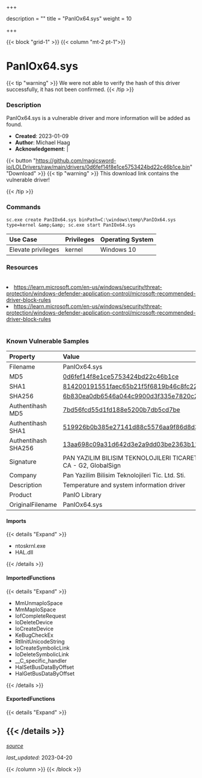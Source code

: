 +++

description = ""
title = "PanIOx64.sys"
weight = 10

+++


{{< block "grid-1" >}}
{{< column "mt-2 pt-1">}}


# PanIOx64.sys 


{{< tip "warning" >}}
We were not able to verify the hash of this driver successfully, it has not been confirmed.
{{< /tip >}}


### Description

PanIOx64.sys is a vulnerable driver and more information will be added as found.

- **Created**: 2023-01-09
- **Author**: Michael Haag
- **Acknowledgement**:  | [](https://twitter.com/)

{{< button "https://github.com/magicsword-io/LOLDrivers/raw/main/drivers/0d6fef14f8e1ce5753424bd22c46b1ce.bin" "Download" >}}
{{< tip "warning" >}}
This download link contains the vulnerable driver!

{{< /tip >}}

### Commands

```
sc.exe create PanIOx64.sys binPath=C:\windows\temp\PanIOx64.sys type=kernel &amp;&amp; sc.exe start PanIOx64.sys
```

| Use Case | Privileges | Operating System | 
|:---- | ---- | ---- |
| Elevate privileges | kernel | Windows 10 |

### Resources
<br>
<li><a href=" https://learn.microsoft.com/en-us/windows/security/threat-protection/windows-defender-application-control/microsoft-recommended-driver-block-rules"> https://learn.microsoft.com/en-us/windows/security/threat-protection/windows-defender-application-control/microsoft-recommended-driver-block-rules</a></li>
<li><a href="https://learn.microsoft.com/en-us/windows/security/threat-protection/windows-defender-application-control/microsoft-recommended-driver-block-rules">https://learn.microsoft.com/en-us/windows/security/threat-protection/windows-defender-application-control/microsoft-recommended-driver-block-rules</a></li>
<br>

### Known Vulnerable Samples

| Property           | Value |
|:-------------------|:------|
| Filename           | PanIOx64.sys |
| MD5                | [0d6fef14f8e1ce5753424bd22c46b1ce](https://www.virustotal.com/gui/file/0d6fef14f8e1ce5753424bd22c46b1ce) |
| SHA1               | [814200191551faec65b21f5f6819b46c8fc227a3](https://www.virustotal.com/gui/file/814200191551faec65b21f5f6819b46c8fc227a3) |
| SHA256             | [6b830ea0db6546a044c9900d3f335e7820c2a80e147b0751641899d1a5aa8f74](https://www.virustotal.com/gui/file/6b830ea0db6546a044c9900d3f335e7820c2a80e147b0751641899d1a5aa8f74) |
| Authentihash MD5   | [7bd56fcd55d1fd188e5200b7db5cd7be](https://www.virustotal.com/gui/search/authentihash%253A7bd56fcd55d1fd188e5200b7db5cd7be) |
| Authentihash SHA1  | [519926b0b385e27141d88c5576aa9f86d8d3bb0d](https://www.virustotal.com/gui/search/authentihash%253A519926b0b385e27141d88c5576aa9f86d8d3bb0d) |
| Authentihash SHA256| [13aa698c09a31d642d3e2a9dd03be2363b11b4024689fb6c97234719446dbbd7](https://www.virustotal.com/gui/search/authentihash%253A13aa698c09a31d642d3e2a9dd03be2363b11b4024689fb6c97234719446dbbd7) |
| Signature         | PAN YAZILIM BILISIM TEKNOLOJILERI TICARET LTD. STI., GlobalSign CodeSigning CA - G2, GlobalSign   |
| Company           | Pan Yazilim Bilisim Teknolojileri Tic. Ltd. Sti. |
| Description       | Temperature and system information driver |
| Product           | PanIO Library |
| OriginalFilename  | PanIOx64.sys |


#### Imports
{{< details "Expand" >}}
* ntoskrnl.exe
* HAL.dll

{{< /details >}}
#### ImportedFunctions
{{< details "Expand" >}}
* MmUnmapIoSpace
* MmMapIoSpace
* IofCompleteRequest
* IoDeleteDevice
* IoCreateDevice
* KeBugCheckEx
* RtlInitUnicodeString
* IoCreateSymbolicLink
* IoDeleteSymbolicLink
* __C_specific_handler
* HalSetBusDataByOffset
* HalGetBusDataByOffset

{{< /details >}}
#### ExportedFunctions
{{< details "Expand" >}}

{{< /details >}}
-----



[*source*](https://github.com/magicsword-io/LOLDrivers/tree/main/yaml/paniox64.yaml)

*last_updated:* 2023-04-20








{{< /column >}}
{{< /block >}}
